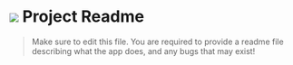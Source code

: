 # ![](https://ga-dash.s3.amazonaws.com/production/assets/logo-9f88ae6c9c3871690e33280fcf557f33.png) Project Readme

> Make sure to edit this file. You are required to provide a readme file describing what the app does, and any bugs that may exist!
